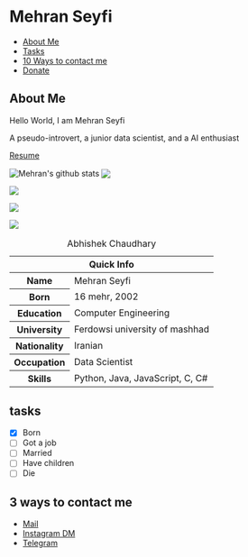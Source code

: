 # Mehran Seyfi

* [About Me](#about-me)
* [Tasks](#tasks)
* [10 Ways to contact me](#10-ways-to-contact-me)
* [Donate](#donate)

## About Me

Hello World, I am Mehran Seyfi

A pseudo-introvert, a junior data scientist, and a AI enthusiast

[Resume](https://mehranseyfi16.github.io/resume.pdf)

<img align="center" src="https://github-readme-stats.vercel.app/api?username=MehranSeyfi16&show_icons=true&include_all_commits=true&theme=radical" alt="Mehran's github stats" />
<img align="center" src="https://github-readme-stats.vercel.app/api/top-langs/?username=MehranSeyfi16&layout=compact&theme=radical" />

![](https://github-profile-summary-cards.vercel.app/api/cards/profile-details?username=MehranSeyfi16&theme=github_dark)

![](https://github-profile-summary-cards.vercel.app/api/cards/productive-time?username=MehranSeyfi16&theme=github_dark)

![](https://cr-skills-chart-widget.azurewebsites.net/api/api?username=MehranSeyfi16)

<table>
<caption>Abhishek Chaudhary</caption>
<thead>
<tr>
<th colspan="2">Quick Info</th>
</tr>
</thead>
<tbody>
<tr><th scope='row'>Name</th><td>Mehran Seyfi</td></tr>
<tr><th scope='row'>Born</th><td><Time Datetime="1380/7/16">16 mehr, 2002</time></td></tr>
<tr><th scope='row'>Education</th><td>Computer Engineering</td></tr>
<tr><th scope='row'>University</th><td>Ferdowsi university of mashhad</td></tr>
<tr><th scope='row'>Nationality</th><td>Iranian</td></tr>
<tr><th scope='row'>Occupation</th><td>Data Scientist</td></tr>
<tr><th scope='row'>Skills</th><td>Python, Java, JavaScript, C, C#</td></tr>
</tbody>
</table>

## tasks

- [x] Born
- [ ] Got a job
- [ ] Married
- [ ] Have children
- [ ] Die

## 3 ways to contact me

<ul>
<li><a href="mailto:mehran.sfi16@gmail.com" rel="me">Mail</a>
<li><a href="https://www.instagram.com/mehranseyfi16/" rel="me">Instagram DM</a>
<li><a href="https://t.me/mehran_seyfi16" rel="me">Telegram</a>
</li>
</ul>
